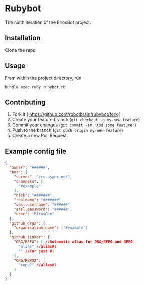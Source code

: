 # Rubybot

The ninth iteration of the ElrosBot project.

## Installation

Clone the repo

## Usage

From within the project directory, run

`bundle exec ruby rubybot.rb`

## Contributing

1. Fork it ( https://github.com/robotbrain/rubybot/fork )
2. Create your feature branch (`git checkout -b my-new-feature`)
3. Commit your changes (`git commit -am 'Add some feature'`)
4. Push to the branch (`git push origin my-new-feature`)
5. Create a new Pull Request

## Example config file
```json
{
  "owner": "######",
  "bot": {
    "server": "irc.esper.net",
    "channels": [
      "#example"
    ],
    "nick": "#######",
    "realname": "#######",
    "sasl.username": "######",
    "sasl.password": "######",
    "user": "ElrosGem"
  },
  "github_orgs": {
    "organisation_name": ["#example"]
  },
  "github_linker": {
    "ORG/REPO": [ //Automatic alias for ORG/REPO and REPO
      "alias" //alias#1
      "" //For just #1
    ],
    "ORG/REPO2": [
      "repo2" //alias#1
    ]
  }
}
```
